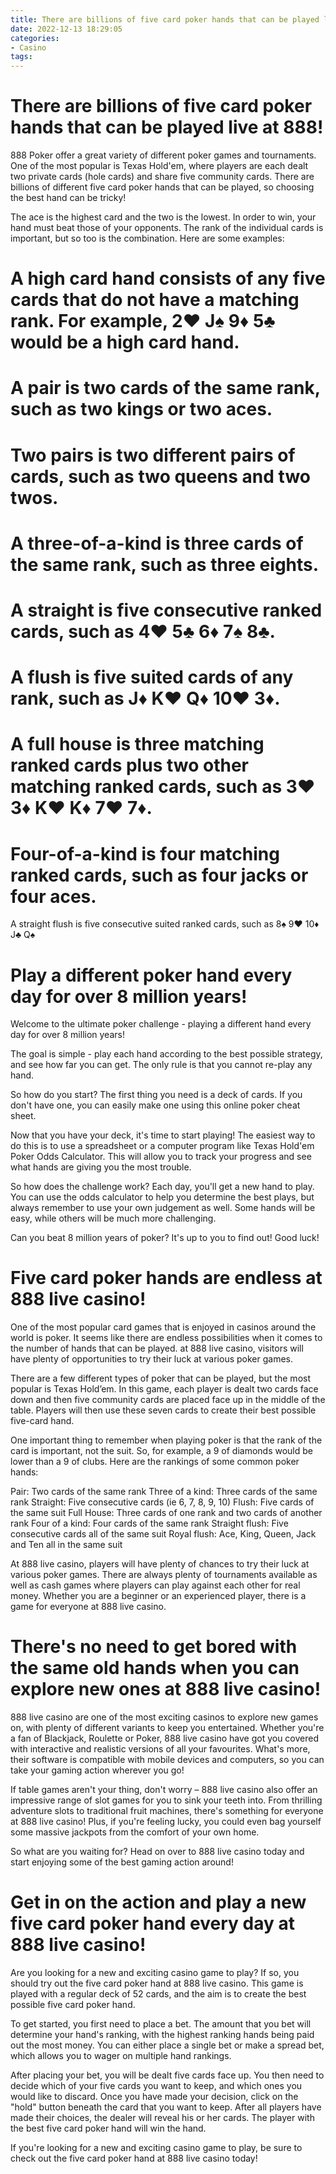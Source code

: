 ```yaml
---
title: There are billions of five card poker hands that can be played live at 888!
date: 2022-12-13 18:29:05
categories:
- Casino
tags:
---
```



#  There are billions of five card poker hands that can be played live at 888!

888 Poker offer a great variety of different poker games and tournaments. One of the most popular is Texas Hold'em, where players are each dealt two private cards (hole cards) and share five community cards. There are billions of different five card poker hands that can be played, so choosing the best hand can be tricky!

The ace is the highest card and the two is the lowest. In order to win, your hand must beat those of your opponents. The rank of the individual cards is important, but so too is the combination. Here are some examples:

# A high card hand consists of any five cards that do not have a matching rank. For example, 2♥ J♠ 9♦ 5♣ would be a high card hand.

# A pair is two cards of the same rank, such as two kings or two aces.

# Two pairs is two different pairs of cards, such as two queens and two twos.

# A three-of-a-kind is three cards of the same rank, such as three eights.

# A straight is five consecutive ranked cards, such as 4♥ 5♣ 6♦ 7♠ 8♣.

# A flush is five suited cards of any rank, such as J♦ K♥ Q♦ 10♥ 3♦.

# A full house is three matching ranked cards plus two other matching ranked cards, such as 3♥ 3♦ K♥ K♦ 7♥ 7♦.

# Four-of-a-kind is four matching ranked cards, such as four jacks or four aces. 
A straight flush is five consecutive suited ranked cards, such as 8♠ 9♥ 10♦ J♣ Q♠

#  Play a different poker hand every day for over 8 million years!

Welcome to the ultimate poker challenge - playing a different hand every day for over 8 million years!

The goal is simple - play each hand according to the best possible strategy, and see how far you can get. The only rule is that you cannot re-play any hand.

So how do you start? The first thing you need is a deck of cards. If you don't have one, you can easily make one using this online poker cheat sheet.

Now that you have your deck, it's time to start playing! The easiest way to do this is to use a spreadsheet or a computer program like Texas Hold'em Poker Odds Calculator. This will allow you to track your progress and see what hands are giving you the most trouble.

So how does the challenge work? Each day, you'll get a new hand to play. You can use the odds calculator to help you determine the best plays, but always remember to use your own judgement as well. Some hands will be easy, while others will be much more challenging.

Can you beat 8 million years of poker? It's up to you to find out! Good luck!

#  Five card poker hands are endless at 888 live casino!

One of the most popular card games that is enjoyed in casinos around the world is poker. It seems like there are endless possibilities when it comes to the number of hands that can be played. at 888 live casino, visitors will have plenty of opportunities to try their luck at various poker games.

There are a few different types of poker that can be played, but the most popular is Texas Hold’em. In this game, each player is dealt two cards face down and then five community cards are placed face up in the middle of the table. Players will then use these seven cards to create their best possible five-card hand.

One important thing to remember when playing poker is that the rank of the card is important, not the suit. So, for example, a 9 of diamonds would be lower than a 9 of clubs. Here are the rankings of some common poker hands:

Pair: Two cards of the same rank
 Three of a kind: Three cards of the same rank Straight: Five consecutive cards (ie 6, 7, 8, 9, 10) Flush: Five cards of the same suit Full House: Three cards of one rank and two cards of another rank Four of a kind: Four cards of the same rank Straight flush: Five consecutive cards all of the same suit Royal flush: Ace, King, Queen, Jack and Ten all in the same suit

At 888 live casino, players will have plenty of chances to try their luck at various poker games. There are always plenty of tournaments available as well as cash games where players can play against each other for real money. Whether you are a beginner or an experienced player, there is a game for everyone at 888 live casino.

#  There's no need to get bored with the same old hands when you can explore new ones at 888 live casino!

888 live casino are one of the most exciting casinos to explore new games on, with plenty of different variants to keep you entertained. Whether you're a fan of Blackjack, Roulette or Poker, 888 live casino have got you covered with interactive and realistic versions of all your favourites. What's more, their software is compatible with mobile devices and computers, so you can take your gaming action wherever you go!

If table games aren't your thing, don't worry – 888 live casino also offer an impressive range of slot games for you to sink your teeth into. From thrilling adventure slots to traditional fruit machines, there's something for everyone at 888 live casino! Plus, if you're feeling lucky, you could even bag yourself some massive jackpots from the comfort of your own home.

So what are you waiting for? Head on over to 888 live casino today and start enjoying some of the best gaming action around!

#  Get in on the action and play a new five card poker hand every day at 888 live casino!

Are you looking for a new and exciting casino game to play? If so, you should try out the five card poker hand at 888 live casino. This game is played with a regular deck of 52 cards, and the aim is to create the best possible five card poker hand.

To get started, you first need to place a bet. The amount that you bet will determine your hand's ranking, with the highest ranking hands being paid out the most money. You can either place a single bet or make a spread bet, which allows you to wager on multiple hand rankings.

After placing your bet, you will be dealt five cards face up. You then need to decide which of your five cards you want to keep, and which ones you would like to discard. Once you have made your decision, click on the "hold" button beneath the card that you want to keep. After all players have made their choices, the dealer will reveal his or her cards. The player with the best five card poker hand will win the hand.

If you're looking for a new and exciting casino game to play, be sure to check out the five card poker hand at 888 live casino today!